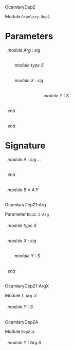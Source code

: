 OcamlaryDep2

 Module  `` Ocamlary.Dep2 `` 

# Parameters


<a id="argument-1-Arg"></a>
###### &nbsp; module Arg : sig

<a id="module-type-S"></a>
###### &nbsp; &nbsp; &nbsp; &nbsp; module type S



<a id="module-X"></a>
###### &nbsp; &nbsp; &nbsp; &nbsp; module X : sig

<a id="module-Y"></a>
###### &nbsp; &nbsp; &nbsp; &nbsp; &nbsp; &nbsp; &nbsp; &nbsp; &nbsp; &nbsp; &nbsp; &nbsp; &nbsp; &nbsp; &nbsp; &nbsp; module Y : S



 ###### &nbsp; end



 ###### &nbsp; end




# Signature


<a id="module-A"></a>
###### &nbsp; module A : sig ... 
 ###### &nbsp; end



<a id="module-B"></a>
###### &nbsp; module B = A.Y


OcamlaryDep21-Arg

 Parameter  `` Dep2.1-Arg `` 
<a id="module-type-S"></a>
###### &nbsp; module type S



<a id="module-X"></a>
###### &nbsp; module X : sig

<a id="module-Y"></a>
###### &nbsp; &nbsp; &nbsp; &nbsp; module Y : S



 ###### &nbsp; end


OcamlaryDep21-ArgX

 Module  `` 1-Arg.X `` 
<a id="module-Y"></a>
###### &nbsp; module Y : S


OcamlaryDep2A

 Module  `` Dep2.A `` 
<a id="module-Y"></a>
###### &nbsp; module Y : Arg.S

